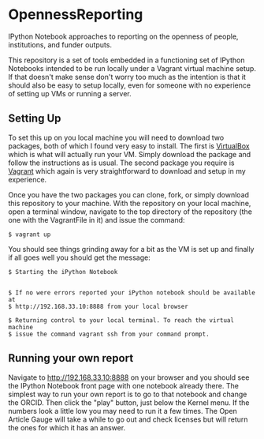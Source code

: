 OpennessReporting
=================

IPython Notebook approaches to reporting on the openness of people, institutions, and funder outputs.

This repository is a set of tools embedded in a functioning set of IPython Notebooks intended to be 
run locally under a Vagrant virtual machine setup. If that doesn't make sense don't worry too much
as the intention is that it should also be easy to setup locally, even for someone with no experience
of setting up VMs or running a server.

Setting Up
----------

To set this up on you local machine you will need to download two packages, both of which I found
very easy to install. The first is [VirtualBox](https://www.virtualbox.org/wiki/Downloads) which
is what will actually run your VM. Simply download the package and follow the instructions as is
usual. The second package you require is [Vagrant](http://downloads.vagrantup.com/) which again is very
straightforward to download and setup in my experience. 

Once you have the two packages you can clone, fork, or simply download this repository to your 
machine. With the repository on your local machine, open a terminal window, navigate to the 
top directory of the repository (the one with the VagrantFile in it) and issue the command:

    $ vagrant up

You should see things grinding away for a bit as the VM is set up and finally if all goes well
you should get the message:

    $ Starting the iPython Notebook


    $ If no were errors reported your iPython notebook should be available at
    $ http://192.168.33.10:8888 from your local browser

    $ Returning control to your local terminal. To reach the virtual machine
    $ issue the command vagrant ssh from your command prompt.

Running your own report
-----------------------

Navigate to http://192.168.33.10:8888 on your browser and you should see the IPython Notebook
front page with one notebook already there. The simplest way to run your own report is to go
to that notebook and change the ORCID. Then click the "play" button, just below the Kernel 
menu. If the numbers look a little low you may need to run it a few times. The Open Article
Gauge will take a while to go out and check licenses but will return the ones for which it has
an answer.
